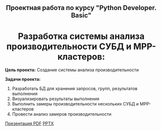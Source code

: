 ## <div align="center"> Проектная работа по курсу "Python Developer. Basic" <div align="center"> ##

# <div align="center"> Разработка системы анализа производительности СУБД и MPP-кластеров: </div> #

**Цель проекта:**
Создание системы анализа производительности

**Задачи проекта:**

1. Разработать БД для хранения запросов, групп, результатов выполнения
2. Визуализировать результаты выполнения
3. Выполнить замеры производительности нескольких СУБД и MPP-кластеров
4. Провести анализ замеров производительности

[Презентация PDF](Презентация.pdf) [PPTX](Презентация.pptx)    
 